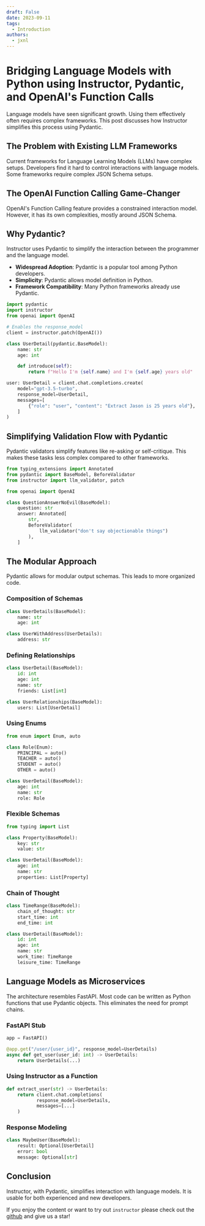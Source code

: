 ```yaml
---
draft: False
date: 2023-09-11
tags:
  - Introduction
authors:
  - jxnl
---
```


# Bridging Language Models with Python using Instructor, Pydantic, and OpenAI's Function Calls

Language models have seen significant growth. Using them effectively often requires complex frameworks. This post discusses how Instructor simplifies this process using Pydantic.

## The Problem with Existing LLM Frameworks

Current frameworks for Language Learning Models (LLMs) have complex setups. Developers find it hard to control interactions with language models. Some frameworks require complex JSON Schema setups.

## The OpenAI Function Calling Game-Changer

OpenAI's Function Calling feature provides a constrained interaction model. However, it has its own complexities, mostly around JSON Schema.

## Why Pydantic?

Instructor uses Pydantic to simplify the interaction between the programmer and the language model.

- **Widespread Adoption**: Pydantic is a popular tool among Python developers.
- **Simplicity**: Pydantic allows model definition in Python.
- **Framework Compatibility**: Many Python frameworks already use Pydantic.

```python
import pydantic
import instructor
from openai import OpenAI

# Enables the response_model
client = instructor.patch(OpenAI())

class UserDetail(pydantic.BaseModel):
    name: str
    age: int

    def introduce(self):
        return f"Hello I'm {self.name} and I'm {self.age} years old"

user: UserDetail = client.chat.completions.create(
    model="gpt-3.5-turbo",
    response_model=UserDetail,
    messages=[
        {"role": "user", "content": "Extract Jason is 25 years old"},
    ]
)
```

## Simplifying Validation Flow with Pydantic

Pydantic validators simplify features like re-asking or self-critique. This makes these tasks less complex compared to other frameworks.

```python
from typing_extensions import Annotated
from pydantic import BaseModel, BeforeValidator
from instructor import llm_validator, patch

from openai import OpenAI

class QuestionAnswerNoEvil(BaseModel):
    question: str
    answer: Annotated[
        str,
        BeforeValidator(
            llm_validator("don't say objectionable things")
        ),
    ]
```

## The Modular Approach

Pydantic allows for modular output schemas. This leads to more organized code.

### Composition of Schemas

```python
class UserDetails(BaseModel):
    name: str
    age: int

class UserWithAddress(UserDetails):
    address: str
```

### Defining Relationships

```python
class UserDetail(BaseModel):
    id: int
    age: int
    name: str
    friends: List[int]

class UserRelationships(BaseModel):
    users: List[UserDetail]
```

### Using Enums

```python
from enum import Enum, auto

class Role(Enum):
    PRINCIPAL = auto()
    TEACHER = auto()
    STUDENT = auto()
    OTHER = auto()

class UserDetail(BaseModel):
    age: int
    name: str
    role: Role
```

### Flexible Schemas

```python
from typing import List

class Property(BaseModel):
    key: str
    value: str

class UserDetail(BaseModel):
    age: int
    name: str
    properties: List[Property]
```

### Chain of Thought

```python
class TimeRange(BaseModel):
    chain_of_thought: str
    start_time: int
    end_time: int

class UserDetail(BaseModel):
    id: int
    age: int
    name: str
    work_time: TimeRange
    leisure_time: TimeRange
```

## Language Models as Microservices

The architecture resembles FastAPI. Most code can be written as Python functions that use Pydantic objects. This eliminates the need for prompt chains.

### FastAPI Stub

```python
app = FastAPI()

@app.get("/user/{user_id}", response_model=UserDetails)
async def get_user(user_id: int) -> UserDetails:
    return UserDetails(...)
```

### Using Instructor as a Function

```python
def extract_user(str) -> UserDetails:
    return client.chat.completions(
           response_model=UserDetails,
           messages=[...]
    )
```

### Response Modeling

```python
class MaybeUser(BaseModel):
    result: Optional[UserDetail]
    error: bool
    message: Optional[str]
```

## Conclusion

Instructor, with Pydantic, simplifies interaction with language models. It is usable for both experienced and new developers.

If you enjoy the content or want to try out `instructor` please check out the [github](https://github.com/jxnl/instructor) and give us a star!
